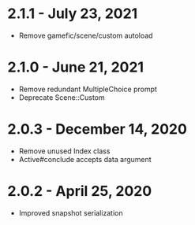 # 2.1.1 - July 23, 2021
- Remove gamefic/scene/custom autoload

# 2.1.0 - June 21, 2021
- Remove redundant MultipleChoice prompt
- Deprecate Scene::Custom

# 2.0.3 - December 14, 2020
- Remove unused Index class
- Active#conclude accepts data argument

# 2.0.2 - April 25, 2020
- Improved snapshot serialization
